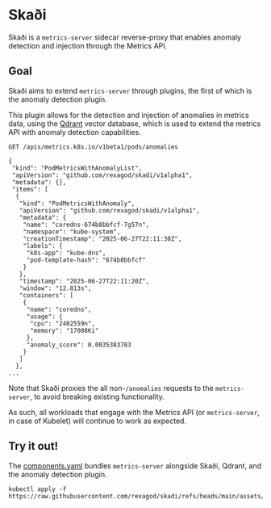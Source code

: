 # Skaði

Skaði is a `metrics-server` sidecar reverse-proxy that enables anomaly detection and injection through the Metrics API.

## Goal

Skaði aims to extend `metrics-server` through plugins, the first of which is the anomaly detection plugin.

This plugin allows for the detection and injection of anomalies in metrics data, using the [Qdrant](https://qdrant.tech) vector database, which is used to extend the metrics API with anomaly detection capabilities.

```http request
GET /apis/metrics.k8s.io/v1beta1/pods/anomalies

{
 "kind": "PodMetricsWithAnomalyList",
 "apiVersion": "github.com/rexagod/skadi/v1alpha1",
 "metadata": {},
 "items": [
  {
   "kind": "PodMetricsWithAnomaly",
   "apiVersion": "github.com/rexagod/skadi/v1alpha1",
   "metadata": {
    "name": "coredns-674b8bbfcf-7g57n",
    "namespace": "kube-system",
    "creationTimestamp": "2025-06-27T22:11:30Z",
    "labels": {
     "k8s-app": "kube-dns",
     "pod-template-hash": "674b8bbfcf"
    }
   },
   "timestamp": "2025-06-27T22:11:20Z",
   "window": "12.813s",
   "containers": [
    {
     "name": "coredns",
     "usage": {
      "cpu": "2402559n",
      "memory": "17008Ki"
     },
     "anomaly_score": 0.0035383783
    }
   ]
  },
...
```

Note that Skaði proxies the all non-`/anomalies` requests to the `metrics-server`, to avoid breaking existing functionality.

As such, all workloads that engage with the Metrics API (or `metrics-server`, in case of Kubelet) will continue to work as expected.

## Try it out!

The [components.yaml](./assets/components.yaml) bundles `metrics-server` alongside Skaði, Qdrant, and the anomaly detection plugin.

```console
kubectl apply -f https://raw.githubusercontent.com/rexagod/skadi/refs/heads/main/assets/components.yaml
```

